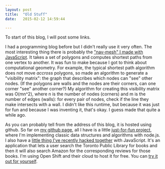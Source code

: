 ```yaml
---
layout: post
title:  "Old Stuff"
date:   2015-02-12 14:59:44

---
```


To start of this blog, I will post some links.

I had a programming blog before but I didn't really use it very often. The most interesting thing there is probably the ["nav-mesh" I made with JavaScript](navmesh). It takes a set of polygons and computes shortest paths from one vertex to another. It was fun to make because I got to think about computational geometry. For example, the typical shortest path algorithm does not move *accross* polygons, so made an algorithm to generate a "visibility matrix": the graph that describes which nodes can "see" other nodes. (If the polygons are walls and the nodes are their corners, can one corner "see" another corner?) My algorithm for creating this visibility matrix was O(mn^2), where n is the number of nodes (corners) and m is the number of edges (walls): for every pair of nodes, check if the line they make intersects with a wall. I didn't like this runtime, but because it was just for fun and because I was inventing it, that's okay. I guess made that quite a while ago.

As you can probably tell from the address of this blog, it is hosted using github. So far on [my github page](github), all I have is a little [just-for-fun project](gh-node-algs), where I'm implementing classic data structures and algorithms with node.js. 
I also have a [little thing I've recently hacked together](gh-tpl-reviews) with JavaScript. It's an application that lets a user search the Toronto Public Library for books and then it will also search Amazon for the corresponding reviews for those books. I'm using Open Shift and their cloud to host it for free. You can [try it out for yourself](rhc-tpl). 


[github]:      https://github.com/willnewton10
[navmesh]:     http://willsprogramming.blogspot.ca/2013/05/navmesh-newer-wait-few-seconds-for-it.html
[gh-node-algs]:    https://github.com/willnewton10/node-algs
[gh-tpl-reviews]:  https://github.com/willnewton10/tpl-reviews
[rhc-tpl]:     http://tpl-wn10.rhcloud.com/